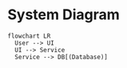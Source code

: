 
# System Diagram

```mermaid
flowchart LR
  User --> UI
  UI --> Service
  Service --> DB[(Database)]
```
